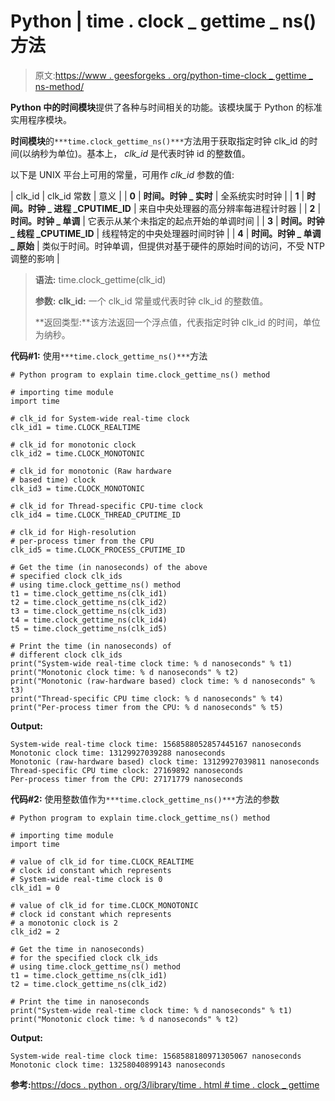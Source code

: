 # Python | time . clock _ gettime _ ns()方法

> 原文:[https://www . geesforgeks . org/python-time-clock _ gettime _ ns-method/](https://www.geeksforgeeks.org/python-time-clock_gettime_ns-method/)

**Python 中的时间模块**提供了各种与时间相关的功能。该模块属于 Python 的标准实用程序模块。

**时间模块**的`***time.clock_gettime_ns()***`方法用于获取指定时钟 clk_id 的时间(以纳秒为单位)。基本上， *clk_id* 是代表时钟 id 的整数值。

以下是 UNIX 平台上可用的常量，可用作 *clk_id* 参数的值:

| clk_id | clk_id 常数 | 意义 |
| **0** | **时间。时钟 _ 实时** | 全系统实时时钟 |
| **1** | **时间。时钟 _ 进程 _CPUTIME_ID** | 来自中央处理器的高分辨率每进程计时器 |
| **2** | **时间。时钟 _ 单调** | 它表示从某个未指定的起点开始的单调时间 |
| **3** | **时间。时钟 _ 线程 _CPUTIME_ID** | 线程特定的中央处理器时间时钟 |
| **4** | **时间。时钟 _ 单调 _ 原始** | 类似于时间。时钟单调，但提供对基于硬件的原始时间的访问，不受 NTP 调整的影响 |

> **语法:** time.clock_gettime(clk_id)
> 
> **参数:**
> **clk_id:** 一个 clk_id 常量或代表时钟 clk_id 的整数值。
> 
> **返回类型:**该方法返回一个浮点值，代表指定时钟 clk_id 的时间，单位为纳秒。

**代码#1:** 使用`***time.clock_gettime_ns()***`方法

```
# Python program to explain time.clock_gettime_ns() method

# importing time module
import time

# clk_id for System-wide real-time clock
clk_id1 = time.CLOCK_REALTIME

# clk_id for monotonic clock
clk_id2 = time.CLOCK_MONOTONIC

# clk_id for monotonic (Raw hardware
# based time) clock
clk_id3 = time.CLOCK_MONOTONIC

# clk_id for Thread-specific CPU-time clock
clk_id4 = time.CLOCK_THREAD_CPUTIME_ID

# clk_id for High-resolution
# per-process timer from the CPU
clk_id5 = time.CLOCK_PROCESS_CPUTIME_ID

# Get the time (in nanoseconds) of the above 
# specified clock clk_ids
# using time.clock_gettime_ns() method
t1 = time.clock_gettime_ns(clk_id1)
t2 = time.clock_gettime_ns(clk_id2)
t3 = time.clock_gettime_ns(clk_id3)
t4 = time.clock_gettime_ns(clk_id4)
t5 = time.clock_gettime_ns(clk_id5)

# Print the time (in nanoseconds) of 
# different clock clk_ids
print("System-wide real-time clock time: % d nanoseconds" % t1)
print("Monotonic clock time: % d nanoseconds" % t2)
print("Monotonic (raw-hardware based) clock time: % d nanoseconds" % t3)
print("Thread-specific CPU time clock: % d nanoseconds" % t4)
print("Per-process timer from the CPU: % d nanoseconds" % t5)  
```

**Output:**

```
System-wide real-time clock time: 1568588052857445167 nanoseconds
Monotonic clock time: 13129927039288 nanoseconds
Monotonic (raw-hardware based) clock time: 13129927039811 nanoseconds
Thread-specific CPU time clock: 27169892 nanoseconds
Per-process timer from the CPU: 27171779 nanoseconds

```

**代码#2:** 使用整数值作为`***time.clock_gettime_ns()***`方法的参数

```
# Python program to explain time.clock_gettime_ns() method

# importing time module
import time

# value of clk_id for time.CLOCK_REALTIME
# clock id constant which represents
# System-wide real-time clock is 0
clk_id1 = 0

# value of clk_id for time.CLOCK_MONOTONIC
# clock id constant which represents
# a monotonic clock is 2
clk_id2 = 2

# Get the time in nanoseconds)
# for the specified clock clk_ids
# using time.clock_gettime_ns() method
t1 = time.clock_gettime_ns(clk_id1)
t2 = time.clock_gettime_ns(clk_id2)

# Print the time in nanoseconds
print("System-wide real-time clock time: % d nanoseconds" % t1)
print("Monotonic clock time: % d nanoseconds" % t2)
```

**Output:**

```
System-wide real-time clock time: 1568588180971305067 nanoseconds
Monotonic clock time: 13258040899143 nanoseconds

```

**参考:**[https://docs . python . org/3/library/time . html # time . clock _ gettime](https://docs.python.org/3/library/time.html#time.clock_gettime)